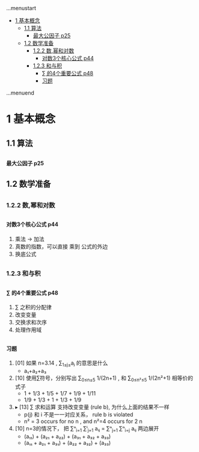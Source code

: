 ...menustart

 - [1 基本概念](#e2eacd7682da9cbbe6ef5c7f7f46e0c9)
     - [1.1 算法](#2038b74a59732d49c0b0ea63cdbf1b92)
         - [最大公因子 p25](#5c24436ab4a559d88fa463ebb23d97ba)
     - [1.2 数学准备](#40e8e60e979a1557f0c11a716fedbf3d)
         - [1.2.2 数,幂和对数](#586726bc017eef106d007f94129a6bb7)
             - [对数3个核心公式 p44](#55c6abab1fbd46d964286ed20180e8ed)
         - [1.2.3 和与积](#112d0bcd04aad80080198b2d71abdfc4)
             - [∑ 的4个重要公式 p48](#465f88f18c7b4bd6f07eb5bc5f5b1444)
             - [习题](#16eef0f4171c71d9c079b4407015be99)

...menuend


<h2 id="e2eacd7682da9cbbe6ef5c7f7f46e0c9"></h2>


# 1 基本概念

<h2 id="2038b74a59732d49c0b0ea63cdbf1b92"></h2>


## 1.1 算法

<h2 id="5c24436ab4a559d88fa463ebb23d97ba"></h2>


#### 最大公因子 p25

<h2 id="40e8e60e979a1557f0c11a716fedbf3d"></h2>


## 1.2 数学准备

<h2 id="586726bc017eef106d007f94129a6bb7"></h2>


### 1.2.2 数,幂和对数

<h2 id="55c6abab1fbd46d964286ed20180e8ed"></h2>


#### 对数3个核心公式 p44

 1. 乘法 -> 加法
 2. 真数的指数，可以直接 乘到 公式的外边
 3. 换底公式
 

<h2 id="112d0bcd04aad80080198b2d71abdfc4"></h2>


### 1.2.3 和与积

<h2 id="465f88f18c7b4bd6f07eb5bc5f5b1444"></h2>


#### ∑ 的4个重要公式 p48

 1. ∑ 之积的分配律
 2. 改变变量
 3. 交换求和次序
 4. 处理作用域


<h2 id="16eef0f4171c71d9c079b4407015be99"></h2>


#### 习题

 1. [01] 如果 n=3.14 , ∑<sub>1≤j≤</sub>aⱼ 的意思是什么
    - a₁+a₂+a₃
 2. [10] 使用∑符号，分别写出 ∑<sub>0≤n≤5</sub> 1/(2n+1) , 和 ∑<sub>0≤n²≤5</sub> 1/(2n²+1) 相等价的式子
    - 1 + 1/3 + 1/5 + 1/7 + 1/9 + 1/11
    - 1/9 + 1/3 + 1 + 1/3 + 1/9
 3. ▸ [13] ∑ 求和运算 支持改变变量 (rule b), 为什么上面的结果不一样
    - p(j) 和 i 不是一一对应关系， rule b is violated
    - n² = 3  occurs for no n , and n²=4 occurs for 2 n
 4. [10] n=3的情况下， 把  ∑ⁿ<sub>i=1</sub> ∑ⁱ<sub>j=1</sub> aᵢⱼ = ∑ⁿ<sub>j=1</sub> ∑ⁿ<sub>i=j</sub> aᵢⱼ 两边展开
    - (a₁₁) + (a₂₁ + a₂₂) + (a₃₁ + a₃₂ + a₃₃)
    - (a₁₁ + a₂₁ + a₃₁) + (a₂₂ + a₃₂) + (a₃₃) 


